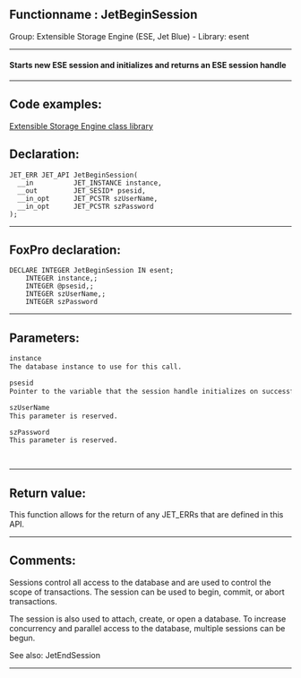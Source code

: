 <link rel="stylesheet" type="text/css" href="../../css/win32api.css">  
<link rel="stylesheet" href="https://cdnjs.cloudflare.com/ajax/libs/font-awesome/4.7.0/css/font-awesome.min.css">

## Functionname : JetBeginSession
Group: Extensible Storage Engine (ESE, Jet Blue) - Library: esent    
***  


#### Starts new ESE session and initializes and returns an ESE session handle 
***  


## Code examples:
[Extensible Storage Engine class library](../../samples/sample_532.md)  

## Declaration:
```foxpro  
JET_ERR JET_API JetBeginSession(
  __in          JET_INSTANCE instance,
  __out         JET_SESID* psesid,
  __in_opt      JET_PCSTR szUserName,
  __in_opt      JET_PCSTR szPassword
);  
```  
***  


## FoxPro declaration:
```foxpro  
DECLARE INTEGER JetBeginSession IN esent;
	INTEGER instance,;
	INTEGER @psesid,;
	INTEGER szUserName,;
	INTEGER szPassword  
```  
***  


## Parameters:
```txt  
instance
The database instance to use for this call.

psesid
Pointer to the variable that the session handle initializes on successful return.

szUserName
This parameter is reserved.

szPassword
This parameter is reserved.

  
```  
***  


## Return value:
This function allows for the return of any JET_ERRs that are defined in this API.  
***  


## Comments:
Sessions control all access to the database and are used to control the scope of transactions. The session can be used to begin, commit, or abort transactions.   
  
The session is also used to attach, create, or open a database. To increase concurrency and parallel access to the database, multiple sessions can be begun.  
  
See also: JetEndSession   
  
***  

